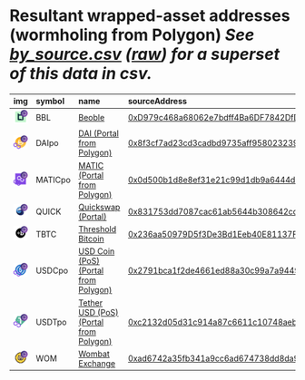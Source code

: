 
Resultant wrapped-asset addresses (wormholing from Polygon)
_See [by_source.csv](by_source.csv) ([raw](https://raw.githubusercontent.com/xlabs/portal-bridge-ui/main/apps/token-list/main/content/by_source.csv)) for a superset of this data in csv._
=========================================================================
  
| img                                                                                                             | symbol   | name                                                                           | sourceAddress                                                                                                            | solAddress                                                                                                              |   solDecimals | solMarkets                                                         | ethAddress                                                                                                            |   ethDecimals | ethMarkets                                                         | terraAddress                                                                                                                               |   terraDecimals | terraMarkets   | bscAddress                                                                                                           |   bscDecimals | bscMarkets                                      | avaxAddress                                                                                                           |   avaxDecimals | avaxMarkets   | oasisAddress                                                                                                                     |   oasisDecimals | oasisMarkets   | algorandAddress   | algorandDecimals   | algorandMarkets   | auroraAddress   | auroraDecimals   | auroraMarkets   | ftmAddress   | ftmDecimals   | ftmMarkets   | karuraAddress   | karuraDecimals   | karuraMarkets   | acalaAddress   | acalaDecimals   | acalaMarkets   | klaytnAddress   | klaytnDecimals   | klaytnMarkets   | celoAddress   | celoDecimals   | celoMarkets   | nearAddress   | nearDecimals   | nearMarkets   | moonbeamAddress   | moonbeamDecimals   | moonbeamMarkets   | terra2Address   | terra2Decimals   | terra2Markets   | injectiveAddress   | injectiveDecimals   | injectiveMarkets   | suiAddress   | suiDecimals   | suiMarkets   | aptosAddress   | aptosDecimals   | aptosMarkets   | arbitrumAddress                                                                                                       |   arbitrumDecimals | arbitrumMarkets                                                    | optimismAddress                                                                                                                   |   optimismDecimals | optimismMarkets                                                    | xplaAddress   | xplaDecimals   | xplaMarkets   | baseAddress                                                                                                            |   baseDecimals | baseMarkets                                                        | symbol   |
|:----------------------------------------------------------------------------------------------------------------|:---------|:-------------------------------------------------------------------------------|:-------------------------------------------------------------------------------------------------------------------------|:------------------------------------------------------------------------------------------------------------------------|--------------:|:-------------------------------------------------------------------|:----------------------------------------------------------------------------------------------------------------------|--------------:|:-------------------------------------------------------------------|:-------------------------------------------------------------------------------------------------------------------------------------------|----------------:|:---------------|:---------------------------------------------------------------------------------------------------------------------|--------------:|:------------------------------------------------|:----------------------------------------------------------------------------------------------------------------------|---------------:|:--------------|:---------------------------------------------------------------------------------------------------------------------------------|----------------:|:---------------|:------------------|:-------------------|:------------------|:----------------|:-----------------|:----------------|:-------------|:--------------|:-------------|:----------------|:-----------------|:----------------|:---------------|:----------------|:---------------|:----------------|:-----------------|:----------------|:--------------|:---------------|:--------------|:--------------|:---------------|:--------------|:------------------|:-------------------|:------------------|:----------------|:-----------------|:----------------|:-------------------|:--------------------|:-------------------|:-------------|:--------------|:-------------|:---------------|:----------------|:---------------|:----------------------------------------------------------------------------------------------------------------------|-------------------:|:-------------------------------------------------------------------|:----------------------------------------------------------------------------------------------------------------------------------|-------------------:|:-------------------------------------------------------------------|:--------------|:---------------|:--------------|:-----------------------------------------------------------------------------------------------------------------------|---------------:|:-------------------------------------------------------------------|:-----------------|
| ![BBL](https://raw.githubusercontent.com/xlabs/portal-bridge-ui/main/apps/token-list/assets/BBL_wh.png)         | BBL      | [Beoble](http://coingecko.com/en/coins/beoble)                                 | [0xD979c468a68062e7bdff4Ba6DF7842DfD3492E0f](https://polygonscan.com/address/0xD979c468a68062e7bdff4Ba6DF7842DfD3492E0f) |                                                                                                                         |           nan |                                                                    |                                                                                                                       |           nan |                                                                    |                                                                                                                                            |             nan |                |                                                                                                                      |           nan |                                                 |                                                                                                                       |            nan |               |                                                                                                                                  |             nan |                |                   |                    |                   |                 |                  |                 |              |               |              |                 |                  |                 |                |                 |                |                 |                  |                 |               |                |               |               |                |               |                   |                    |                   |                 |                  |                 |                    |                     |                    |              |               |              |                |                 |                |                                                                                                                       |                nan |                                                                    |                                                                                                                                   |                nan |                                                                    |               |                |               |                                                                                                                        |            nan |                                                                    | BBL              |
| ![DAIpo](https://raw.githubusercontent.com/xlabs/portal-bridge-ui/main/apps/token-list/assets/DAIpo_wh.png)     | DAIpo    | [DAI (Portal from Polygon)](http://coingecko.com/en/coins/dai)                 | [0x8f3cf7ad23cd3cadbd9735aff958023239c6a063](https://polygonscan.com/address/0x8f3cf7ad23cd3cadbd9735aff958023239c6a063) | [4Fo67MYQpVhZj9R7jQTd63FPAnWbPpaafAUxsMGX2geP](https://solscan.io/address/4Fo67MYQpVhZj9R7jQTd63FPAnWbPpaafAUxsMGX2geP) |             8 |                                                                    |                                                                                                                       |           nan |                                                                    |                                                                                                                                            |             nan |                |                                                                                                                      |           nan |                                                 |                                                                                                                       |            nan |               |                                                                                                                                  |             nan |                |                   |                    |                   |                 |                  |                 |              |               |              |                 |                  |                 |                |                 |                |                 |                  |                 |               |                |               |               |                |               |                   |                    |                   |                 |                  |                 |                    |                     |                    |              |               |              |                |                 |                |                                                                                                                       |                nan |                                                                    |                                                                                                                                   |                nan |                                                                    |               |                |               |                                                                                                                        |            nan |                                                                    | DAIpo            |
| ![MATICpo](https://raw.githubusercontent.com/xlabs/portal-bridge-ui/main/apps/token-list/assets/MATICpo_wh.png) | MATICpo  | [MATIC (Portal from Polygon)](http://coingecko.com/en/coins/polygon)           | [0x0d500b1d8e8ef31e21c99d1db9a6444d3adf1270](https://polygonscan.com/address/0x0d500b1d8e8ef31e21c99d1db9a6444d3adf1270) | [Gz7VkD4MacbEB6yC5XD3HcumEiYx2EtDYYrfikGsvopG](https://solscan.io/address/Gz7VkD4MacbEB6yC5XD3HcumEiYx2EtDYYrfikGsvopG) |             8 |                                                                    | [0x7c9f4C87d911613Fe9ca58b579f737911AAD2D43](https://etherscan.io/address/0x7c9f4C87d911613Fe9ca58b579f737911AAD2D43) |            18 |                                                                    | [terra1dtqlfecglk47yplfrtwjzyagkgcqqngd5lgjp8](https://finder.terra.money/columbus-5/address/terra1dtqlfecglk47yplfrtwjzyagkgcqqngd5lgjp8) |               8 |                | [0xc836d8dC361E44DbE64c4862D55BA041F88Ddd39](https://bscscan.com/address/0xc836d8dC361E44DbE64c4862D55BA041F88Ddd39) |            18 |                                                 | [0xf2f13f0B7008ab2FA4A2418F4ccC3684E49D20Eb](https://snowtrace.io/address/0xf2f13f0B7008ab2FA4A2418F4ccC3684E49D20Eb) |             18 |               |                                                                                                                                  |             nan |                |                   |                    |                   |                 |                  |                 |              |               |              |                 |                  |                 |                |                 |                |                 |                  |                 |               |                |               |               |                |               |                   |                    |                   |                 |                  |                 |                    |                     |                    |              |               |              |                |                 |                |                                                                                                                       |                nan |                                                                    |                                                                                                                                   |                nan |                                                                    |               |                |               |                                                                                                                        |            nan |                                                                    | MATICpo          |
| ![QUICK](https://raw.githubusercontent.com/xlabs/portal-bridge-ui/main/apps/token-list/assets/QUICK_wh.png)     | QUICK    | [Quickswap (Portal)](http://coingecko.com/en/coins/quickswap)                  | [0x831753dd7087cac61ab5644b308642cc1c33dc13](https://polygonscan.com/address/0x831753dd7087cac61ab5644b308642cc1c33dc13) | [5njTmK53Ss5jkiHHZvzabVzZj6ztu6WYWpAPYgbVnbjs](https://solscan.io/address/5njTmK53Ss5jkiHHZvzabVzZj6ztu6WYWpAPYgbVnbjs) |             8 |                                                                    |                                                                                                                       |           nan |                                                                    |                                                                                                                                            |             nan |                |                                                                                                                      |           nan |                                                 |                                                                                                                       |            nan |               |                                                                                                                                  |             nan |                |                   |                    |                   |                 |                  |                 |              |               |              |                 |                  |                 |                |                 |                |                 |                  |                 |               |                |               |               |                |               |                   |                    |                   |                 |                  |                 |                    |                     |                    |              |               |              |                |                 |                |                                                                                                                       |                nan |                                                                    |                                                                                                                                   |                nan |                                                                    |               |                |               |                                                                                                                        |            nan |                                                                    | QUICK            |
| ![TBTC](https://raw.githubusercontent.com/xlabs/portal-bridge-ui/main/apps/token-list/assets/TBTC_wh.png)       | TBTC     | [Threshold Bitcoin](http://coingecko.com/en/coins/tbtc)                        | [0x236aa50979D5f3De3Bd1Eeb40E81137F22ab794b](https://polygonscan.com/address/0x236aa50979D5f3De3Bd1Eeb40E81137F22ab794b) | [6DNSN2BJsaPFdFFc1zP37kkeNe4Usc1Sqkzr9C9vPWcU](https://solscan.io/address/6DNSN2BJsaPFdFFc1zP37kkeNe4Usc1Sqkzr9C9vPWcU) |             8 | [threshold network](https://dashboard.threshold.network/TBTC/mint) | [0x18084fbA666a33d37592fA2633fD49a74DD93a88](https://etherscan.io/address/0x18084fbA666a33d37592fA2633fD49a74DD93a88) |             8 | [threshold network](https://dashboard.threshold.network/TBTC/mint) |                                                                                                                                            |             nan |                |                                                                                                                      |           nan |                                                 |                                                                                                                       |            nan |               |                                                                                                                                  |             nan |                |                   |                    |                   |                 |                  |                 |              |               |              |                 |                  |                 |                |                 |                |                 |                  |                 |               |                |               |               |                |               |                   |                    |                   |                 |                  |                 |                    |                     |                    |              |               |              |                |                 |                | [0x6c84a8f1c29108F47a79964b5Fe888D4f4D0dE40](https://arbiscan.io//address/0x6c84a8f1c29108F47a79964b5Fe888D4f4D0dE40) |                  8 | [threshold network](https://dashboard.threshold.network/TBTC/mint) | [0x6c84a8f1c29108F47a79964b5Fe888D4f4D0dE40](https://optimistic.etherscan.io//address/0x6c84a8f1c29108F47a79964b5Fe888D4f4D0dE40) |                  8 | [threshold network](https://dashboard.threshold.network/TBTC/mint) |               |                |               | [0x236aa50979D5f3De3Bd1Eeb40E81137F22ab794b](https://basescan.org//address/0x236aa50979D5f3De3Bd1Eeb40E81137F22ab794b) |              8 | [threshold network](https://dashboard.threshold.network/TBTC/mint) | TBTC             |
| ![USDCpo](https://raw.githubusercontent.com/xlabs/portal-bridge-ui/main/apps/token-list/assets/USDCpo_wh.png)   | USDCpo   | [USD Coin (PoS) (Portal from Polygon)](http://coingecko.com/en/coins/usd-coin) | [0x2791bca1f2de4661ed88a30c99a7a9449aa84174](https://polygonscan.com/address/0x2791bca1f2de4661ed88a30c99a7a9449aa84174) | [E2VmbootbVCBkMNNxKQgCLMS1X3NoGMaYAsufaAsf7M](https://solscan.io/address/E2VmbootbVCBkMNNxKQgCLMS1X3NoGMaYAsufaAsf7M)   |             6 | [saber](https://app.saber.so/), [jupiter](https://jup.ag/)         | [0x566957eF80F9fd5526CD2BEF8BE67035C0b81130](https://etherscan.io/address/0x566957eF80F9fd5526CD2BEF8BE67035C0b81130) |             6 | [uniswap](https://app.uniswap.org/)                                | [terra1kkyyh7vganlpkj0gkc2rfmhy858ma4rtwywe3x](https://finder.terra.money/columbus-5/address/terra1kkyyh7vganlpkj0gkc2rfmhy858ma4rtwywe3x) |               6 |                | [0x672147dD47674757C457eB155BAA382cc10705Dd](https://bscscan.com/address/0x672147dD47674757C457eB155BAA382cc10705Dd) |             6 |                                                 | [0x543672E9CBEC728CBBa9C3Ccd99ed80aC3607FA8](https://snowtrace.io/address/0x543672E9CBEC728CBBa9C3Ccd99ed80aC3607FA8) |              6 |               | [0x3E62a9c3aF8b810dE79645C4579acC8f0d06a241](https://explorer.oasis.updev.si/address/0x3E62a9c3aF8b810dE79645C4579acC8f0d06a241) |               6 |                |                   |                    |                   |                 |                  |                 |              |               |              |                 |                  |                 |                |                 |                |                 |                  |                 |               |                |               |               |                |               |                   |                    |                   |                 |                  |                 |                    |                     |                    |              |               |              |                |                 |                |                                                                                                                       |                nan |                                                                    |                                                                                                                                   |                nan |                                                                    |               |                |               |                                                                                                                        |            nan |                                                                    | USDCpo           |
| ![USDTpo](https://raw.githubusercontent.com/xlabs/portal-bridge-ui/main/apps/token-list/assets/USDTpo_wh.png)   | USDTpo   | [Tether USD (PoS) (Portal from Polygon)](http://coingecko.com/en/coins/tether) | [0xc2132d05d31c914a87c6611c10748aeb04b58e8f](https://polygonscan.com/address/0xc2132d05d31c914a87c6611c10748aeb04b58e8f) | [5goWRao6a3yNC4d6UjMdQxonkCMvKBwdpubU3qhfcdf1](https://solscan.io/address/5goWRao6a3yNC4d6UjMdQxonkCMvKBwdpubU3qhfcdf1) |             6 | [saber](https://app.saber.so/), [jupiter](https://jup.ag/)         |                                                                                                                       |           nan |                                                                    |                                                                                                                                            |             nan |                |                                                                                                                      |           nan |                                                 |                                                                                                                       |            nan |               | [0xFffD69E757d8220CEA60dc80B9Fe1a30b58c94F3](https://explorer.oasis.updev.si/address/0xFffD69E757d8220CEA60dc80B9Fe1a30b58c94F3) |               6 |                |                   |                    |                   |                 |                  |                 |              |               |              |                 |                  |                 |                |                 |                |                 |                  |                 |               |                |               |               |                |               |                   |                    |                   |                 |                  |                 |                    |                     |                    |              |               |              |                |                 |                |                                                                                                                       |                nan |                                                                    |                                                                                                                                   |                nan |                                                                    |               |                |               |                                                                                                                        |            nan |                                                                    | USDTpo           |
| ![WOM](https://raw.githubusercontent.com/xlabs/portal-bridge-ui/main/apps/token-list/assets/WOM_wh.png)         | WOM      | [Wombat Exchange](http://coingecko.com/en/coins/wombat-exchange)               | [0xad6742a35fb341a9cc6ad674738dd8da98b94fb1](https://polygonscan.com/address/0xad6742a35fb341a9cc6ad674738dd8da98b94fb1) |                                                                                                                         |           nan |                                                                    |                                                                                                                       |           nan |                                                                    |                                                                                                                                            |             nan |                |                                                                                                                      |           nan | [pancakeswap](https://pancakeswap.finance/swap) |                                                                                                                       |            nan |               |                                                                                                                                  |             nan |                |                   |                    |                   |                 |                  |                 |              |               |              |                 |                  |                 |                |                 |                |                 |                  |                 |               |                |               |               |                |               |                   |                    |                   |                 |                  |                 |                    |                     |                    |              |               |              |                |                 |                | [0x7b5eb3940021ec0e8e463d5dbb4b7b09a89ddf96](https://arbiscan.io//address/0x7b5eb3940021ec0e8e463d5dbb4b7b09a89ddf96) |                 18 | [uniswap](https://app.uniswap.org/)                                |                                                                                                                                   |                nan |                                                                    |               |                |               |                                                                                                                        |            nan |                                                                    | WOM              |